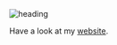 
<img src="[https://github.com/visonkh/vilsonkg/github__heading.png](https://github.com/VilsonKh/VilsonKh/blob/main/github__heading.png)" alt="heading">

 Have a look at my [website](https://devilson.me).
 
 
<!--
**VilsonKh/VilsonKh** is a ✨ _special_ ✨ repository because its `README.md` (this file) appears on your GitHub profile.

Here are some ideas to get you started:

- 🔭 I’m currently working on ...
- 🌱 I’m currently learning ...
- 👯 I’m looking to collaborate on ...
- 🤔 I’m looking for help with ...
- 💬 Ask me about ...
- 📫 How to reach me: ...
- 😄 Pronouns: ...
- ⚡ Fun fact: ...
-->
